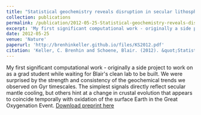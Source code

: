 ```yaml
---
title: "Statistical geochemistry reveals disruption in secular lithospheric evolution about 2.5 Gyr ago"
collection: publications
permalink: /publication/2012-05-25-Statistical-geochemistry-reveals-disruption-in-secular-lithospheric-evolution-about-2.5-Gyr-ago
excerpt: 'My first significant computational work - originally a side project to work on as a grad student while waiting for Blair's clean lab to be built. We were surprised by the strength and consistency of the geochemical trends we observed on Gyr timescales. The simplest signals directly reflect secular mantle cooling, but others hint at a change in crustal evolution/differentiation that appears to coincide temporally with oxidation of the surface Earth in the Great Oxygenation Event.'
date: 2012-05-25
venue: 'Nature'
paperurl: 'http://brenhinkeller.github.io/files/KS2012.pdf'
citation: 'Keller, C. Brenhin and Schoene, Blair. (2012). &quot;Statistical geochemistry reveals disruption in secular lithospheric evolution about 2.5 Gyr ago.&quot; <i>Nature</i>. 485 (490-493).'
---
```

My first significant computational work - originally a side project to work on as a grad student while waiting for Blair's clean lab to be built. We were surprised by the strength and consistency of the geochemical trends we observed on Gyr timescales. The simplest signals directly reflect secular mantle cooling, but others hint at a change in crustal evolution that appears to coincide temporally with oxidation of the surface Earth in the Great Oxygenation Event.
[Download preprint here](http://brenhinkeller.github.io/files/KS2012.pdf)